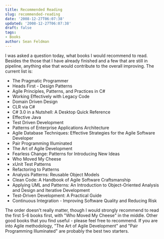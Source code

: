 ```yaml
---
title: Recommended Reading
slug: recommended-reading
date: '2008-12-27T06:07:38'
updated: '2008-12-27T06:07:38'
draft: false
tags:
- Books
author: Sean Feldman
---
```



I was asked a question today, what books I would recommend to read. Besides the those that I have already finished and a few that are still in pipeline, anything else that would contribute to the overall improving. The current list is:

* The Pragmatic Programmer
* Heads First - Design Patterns
* Agile Principles, Patterns, and Practices in C#
* Working Effectively with Legacy Code
* Domain Driven Design
* CLR via C#
* C# 3.0 in a Nutshell: A Desktop Quick Reference
* Effective Java
* Test Driven Development
* Patterns of Enterprise Applications Architecture
* Agile Database Techniques: Effective Strategies for the Agile Software Developer
* Pair Programming Illuminated
* The Art of Agile Development
* Fearless Change: Patterns for Introducing New Ideas
* Who Moved My Cheese
* xUnit Test Patterns
* Refactoring to Patterns
* Analysis Patterns: Reusable Object Models
* Clean Code: A Handbook of Agile Software Craftsmanship
* Applying UML and Patterns: An Introduction to Object-Oriented Analysis and Design and Iterative Development
* Test-Driven Development: A Practical Guide
* Continuous Integration - Improving Software Quality and Reducing Risk

The order doesn't really matter, though I would strongly recommend to read the first 5-6 books first, with "Who Moved My Cheese" in the middle. Other good books that you find useful - please feel free to recommend. If you are into Agile methodology, "The Art of Agile Development" and "Pair Programming Illuminated" are probably the best two starters.


